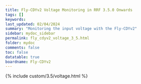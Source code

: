 ```yaml
---
title: Fly-CDYv2 Voltage Monitoring in RRF 3.5.0 Onwards
tags: []
keywords: 
last_updated: 02/04/2024
summary: "Monitoring the input voltage with the Fly-CDYv2"
sidebar: mydoc_sidebar
permalink: fly_cdyv2_voltage_3_5.html
folder: mydoc
comments: false
toc: false
datatable: true
boardname: Fly-CDYv2
---
```


{% include custom/3.5/voltage.html %}
